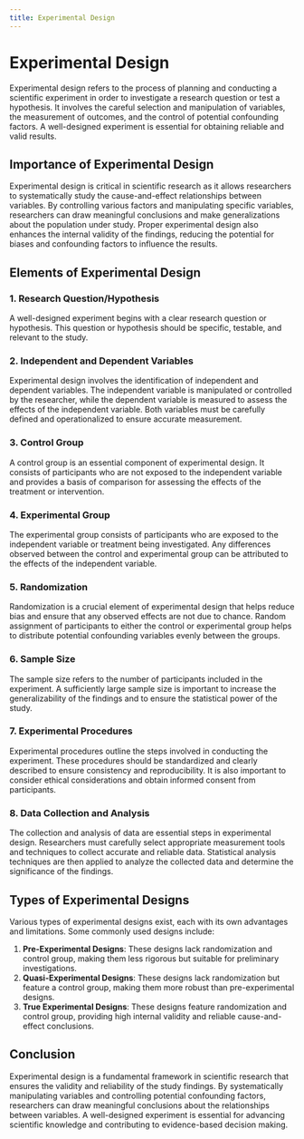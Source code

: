 ```yaml
---
title: Experimental Design
---
```

# Experimental Design

Experimental design refers to the process of planning and conducting a scientific experiment in order to investigate a research question or test a hypothesis. It involves the careful selection and manipulation of variables, the measurement of outcomes, and the control of potential confounding factors. A well-designed experiment is essential for obtaining reliable and valid results.

## Importance of Experimental Design

Experimental design is critical in scientific research as it allows researchers to systematically study the cause-and-effect relationships between variables. By controlling various factors and manipulating specific variables, researchers can draw meaningful conclusions and make generalizations about the population under study. Proper experimental design also enhances the internal validity of the findings, reducing the potential for biases and confounding factors to influence the results.

## Elements of Experimental Design

### 1. Research Question/Hypothesis

A well-designed experiment begins with a clear research question or hypothesis. This question or hypothesis should be specific, testable, and relevant to the study.

### 2. Independent and Dependent Variables

Experimental design involves the identification of independent and dependent variables. The independent variable is manipulated or controlled by the researcher, while the dependent variable is measured to assess the effects of the independent variable. Both variables must be carefully defined and operationalized to ensure accurate measurement.

### 3. Control Group

A control group is an essential component of experimental design. It consists of participants who are not exposed to the independent variable and provides a basis of comparison for assessing the effects of the treatment or intervention.

### 4. Experimental Group

The experimental group consists of participants who are exposed to the independent variable or treatment being investigated. Any differences observed between the control and experimental group can be attributed to the effects of the independent variable.

### 5. Randomization

Randomization is a crucial element of experimental design that helps reduce bias and ensure that any observed effects are not due to chance. Random assignment of participants to either the control or experimental group helps to distribute potential confounding variables evenly between the groups.

### 6. Sample Size

The sample size refers to the number of participants included in the experiment. A sufficiently large sample size is important to increase the generalizability of the findings and to ensure the statistical power of the study.

### 7. Experimental Procedures

Experimental procedures outline the steps involved in conducting the experiment. These procedures should be standardized and clearly described to ensure consistency and reproducibility. It is also important to consider ethical considerations and obtain informed consent from participants.

### 8. Data Collection and Analysis

The collection and analysis of data are essential steps in experimental design. Researchers must carefully select appropriate measurement tools and techniques to collect accurate and reliable data. Statistical analysis techniques are then applied to analyze the collected data and determine the significance of the findings.

## Types of Experimental Designs

Various types of experimental designs exist, each with its own advantages and limitations. Some commonly used designs include:

1. **Pre-Experimental Designs**: These designs lack randomization and control group, making them less rigorous but suitable for preliminary investigations.
2. **Quasi-Experimental Designs**: These designs lack randomization but feature a control group, making them more robust than pre-experimental designs.
3. **True Experimental Designs**: These designs feature randomization and control group, providing high internal validity and reliable cause-and-effect conclusions.

## Conclusion

Experimental design is a fundamental framework in scientific research that ensures the validity and reliability of the study findings. By systematically manipulating variables and controlling potential confounding factors, researchers can draw meaningful conclusions about the relationships between variables. A well-designed experiment is essential for advancing scientific knowledge and contributing to evidence-based decision making.